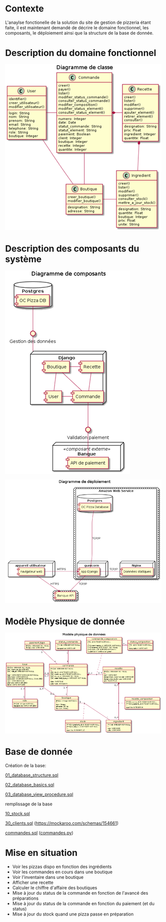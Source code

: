 # Contexte

L'anaylse fonctionelle de la solution du site de gestion de pizzeria étant faite, il est maintenant demandé de décrire le domaine fonctionnel, les composants, le déploiement ainsi que la structure de la base de donnée.

# Description du domaine fonctionnel
![Diagramme de Classe](img/06_Class_diagram.png)

# Description des composants du système

![Diagramme de Composant](img/08_diagram_component.png)

![Diagramme de Déploiement](img/09_diagram_deployment.png)

# Modèle Physique de donnée

![Modèle Physique de données](img/07_MPD.png)

# Base de donnée

Création de la base:

[01_database_structure.sql](https://github.com/Zepmanbc/oc_dapython_pr6/blob/master/doc/sql/01_database_structure.sql)

[02_database_basics.sql](https://github.com/Zepmanbc/oc_dapython_pr6/blob/master/doc/sql/02_database_basics.sql)

[03_database_view_procedure.sql](https://github.com/Zepmanbc/oc_dapython_pr6/blob/master/doc/sql/03_database_view_prcedure.sql)

remplissage de la base

[10_stock.sql](https://github.com/Zepmanbc/oc_dapython_pr6/blob/master/doc/sql/populate/10_stock.sql)

[30_clients.sql](https://github.com/Zepmanbc/oc_dapython_pr6/blob/master/doc/sql/populate/30_clients.sql) (https://mockaroo.com/schemas/154661)

[commandes.sql](https://github.com/Zepmanbc/oc_dapython_pr6/blob/master/doc/sql/populate/commandes.sql) ([commandes.py](https://github.com/Zepmanbc/oc_dapython_pr6/blob/master/doc/sql/populate/commandes.py))

# Mise en situation

* Voir les pizzas dispo en fonction des ingrédients
* Voir les commandes en cours dans une boutique
* Voir l'inventaire dans une boutique
* Afficher une recette
* Calculer le chiffre d'affaire des boutiques
* Mise à jour du status de la commande en fonction de l'avancé des préparations
* Mise à jour du status de la commande en fonction du paiement (et du status)
* Mise à jour du stock quand une pizza passe en préparation